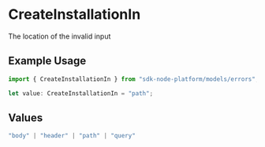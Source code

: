 # CreateInstallationIn

The location of the invalid input

## Example Usage

```typescript
import { CreateInstallationIn } from "sdk-node-platform/models/errors";

let value: CreateInstallationIn = "path";
```

## Values

```typescript
"body" | "header" | "path" | "query"
```